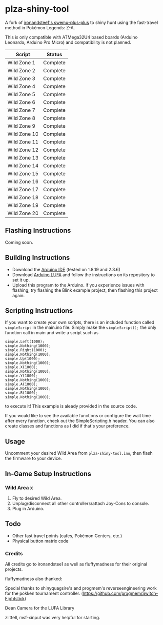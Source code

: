 # plza-shiny-tool

A fork of [ironandstee1's swemu-plus-plus](https://github.com/ironandstee1/swemu-plus-plus) to shiny hunt using the fast-travel
method in Pokémon Legends: Z-A. 

This is only compatible with ATMega32U4 based boards (Arduino Leonardo, Arduino Pro Micro) and compatibility is not planned.  

| Script        | Status |
| ------------- | ------------- |
| Wild Zone 1   | Complete | 
| Wild Zone 2   | Complete | 
| Wild Zone 3   | Complete | 
| Wild Zone 4   | Complete | 
| Wild Zone 5   | Complete | 
| Wild Zone 6   | Complete | 
| Wild Zone 7   | Complete | 
| Wild Zone 8   | Complete | 
| Wild Zone 9   | Complete | 
| Wild Zone 10  | Complete | 
| Wild Zone 11  | Complete | 
| Wild Zone 12  | Complete | 
| Wild Zone 13  | Complete | 
| Wild Zone 14  | Complete | 
| Wild Zone 15  | Complete | 
| Wild Zone 16  | Complete | 
| Wild Zone 17  | Complete | 
| Wild Zone 18  | Complete | 
| Wild Zone 19  | Complete | 
| Wild Zone 20  | Complete | 

## Flashing Instructions

Coming soon.

## Building Instructions

- Download the [Arduino IDE](https://www.arduino.cc/en/software/) (tested on 1.8.19 and 2.3.6)
- Download [Arduino LUFA](https://github.com/Palatis/Arduino-Lufa) and follow the instructions on its repository to set it up.
- Upload this program to the Arduino. If you experience issues with flashing, try flashing the Blink example project, then flashing this project again.

## Scripting Instructions

If you want to create your own scripts, there is an included function called ```simpleScript``` in the main.ino file. Simply make the ```simpleScript();``` the only function call in main and write a script such as

```  
simple.Left(1000);
simple.Nothing(1000);
simple.Right(1000);
simple.Nothing(1000);
simple.Up(1000);
simple.Nothing(1000);
simple.X(1000);
simple.Nothing(1000);
simple.Y(1000);
simple.Nothing(1000);
simple.A(1000);
simple.Nothing(1000);
simple.B(1000);
simple.Nothing(1000);
```

to execute it! This example is aleady provided in the source code. 

If you would like to see the available functions or configure the wait time after every function, check out the SimpleScripting.h header. You can also create classes and functions as I did if that's your preference. 

## Usage

Uncomment your desired Wild Area from `plza-shiny-tool.ino`, then flash the firmware to your device.

## In-Game Setup Instructions

### Wild Area x
1. Fly to desired Wild Area.
2. Unplug/disconnect all other controllers/attach Joy-Cons to console.
3. Plug in Arduino.

## Todo

- Other fast travel points (cafes, Pokémon Centers, etc.)
- Physical button matrix code

### Credits

All credits go to ironandstee1 as well as fluffymadness for their original projects.

fluffymadness also thanked:

Special thanks to shinyquagsire's and progmem's reverseengineering work for the pokken tournament controller. (https://github.com/progmem/Switch-Fightstick)

Dean Camera for the LUFA Library

zlittell, msf-xinput was very helpful for starting.


